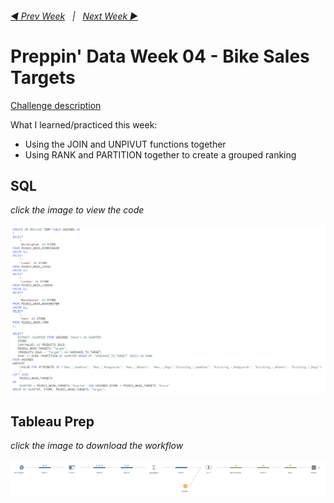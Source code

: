 <h6><a href="../Week_3/README.md">◀  Prev Week</a>&nbsp;&nbsp;&nbsp;|&nbsp;&nbsp;&nbsp;<a href="../Week_5/README.md">Next Week  ▶</a></h6>

# Preppin' Data Week 04 - Bike Sales Targets

[Challenge description](https://preppindata.blogspot.com/2021/01/2021-week-4.html)

What I learned/practiced this week:

- Using the JOIN and UNPIVUT functions together
- Using RANK and PARTITION together to create a grouped ranking

## SQL

<i>click the image to view the code</i><br>
<br>
<a href="Snowflake SQL.sql">
<img src="PD 2021 wk 4 SQL.png?raw=true" alt="SQL Code">
</a>

## Tableau Prep

<i>click the image to download the workflow</i><br>
<br>
<a href="Challenge 2021 week 4.tflx">
<img src="PD 2021 wk 4.png?raw=true" alt="Tableau Prep Workflow">
</a>
